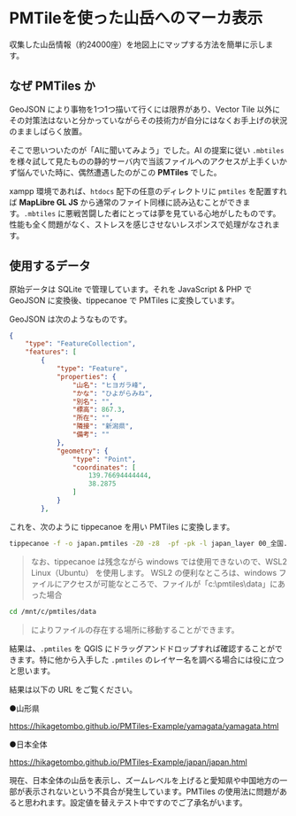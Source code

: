 # PMTileを使った山岳へのマーカ表示
収集した山岳情報（約24000座）を地図上にマップする方法を簡単に示します。 

## なぜ PMTiles か
GeoJSON により事物を1つ1つ描いて行くには限界があり、Vector Tile 以外にその対策法はないと分かっていながらその技術力が自分にはなくお手上げの状況のまましばらく放置。

そこで思いついたのが「AIに聞いてみよう」でした。AI の提案に従い `.mbtiles` を様々試して見たものの静的サーバ内で当該ファイルへのアクセスが上手くいかず悩んでいた時に、偶然遭遇したのがこの **PMTiles** でした。

xampp 環境であれば、`htdocs` 配下の任意のディレクトリに `pmtiles` を配置すれば **MapLibre GL JS** から通常のファイト同様に読み込むことができます。`.mbtiles` に悪戦苦闘した者にとっては夢を見ている心地がしたものです。性能も全く問題がなく、ストレスを感じさせないレスポンスで処理がなされます。

## 使用するデータ
原始データは SQLite で管理しています。それを JavaScript & PHP で GeoJSON に変換後、tippecanoe で PMTiles に変換しています。

GeoJSON は次のようなものです。
```json
{
    "type": "FeatureCollection",
    "features": [
        {
            "type": "Feature",
            "properties": {
                "山名": "ヒヨガラ峰",
                "かな": "ひよがらみね",
                "別名": "",
                "標高": 867.3,
                "所在": "",
                "隣接": "新潟県",
                "備考": ""
            },
            "geometry": {
                "type": "Point",
                "coordinates": [
                    139.76694444444,
                    38.2875
                ]
            }
        },
```
これを、次のように tippecanoe を用い PMTiles に変換します。


```bash
tippecanoe -f -o japan.pmtiles -Z0 -z8  -pf -pk -l japan_layer 00_全国.json
```
>なお、tippecanoe は残念ながら windows では使用できないので、WSL2 Linux（Ubuntu） を使用します。
>WSL2 の便利なところは、windows ファイルにアクセスが可能なところで、ファイルが「c:\pmtiles\data」にあった場合
```bash
cd /mnt/c/pmtiles/data
```
>によりファイルの存在する場所に移動することができます。

結果は、`.pmtiles` を QGIS にドラッグアンドドロップすれば確認することができます。特に他から入手した `.pmtiles` のレイヤー名を調べる場合には役に立つと思います。

結果は以下の URL をご覧ください。

●山形県

https://hikagetombo.github.io/PMTiles-Example/yamagata/yamagata.html

●日本全体

https://hikagetombo.github.io/PMTiles-Example/japan/japan.html

現在、日本全体の山岳を表示し、ズームレベルを上げると愛知県や中国地方の一部が表示されないという不具合が発生しています。PMTiles の使用法に問題があると思われます。設定値を替えテスト中ですのでご了承名がいます。
